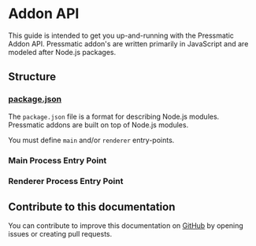 # Addon API

This guide is intended to get you up-and-running with the Pressmatic Addon API. Pressmatic addon's are written primarily in JavaScript and are modeled after Node.js packages.


## Structure


### [package.json](addon_manifest.md)


The ```package.json``` file is a format for describing Node.js modules. Pressmatic addons are built on top of Node.js modules.

You must define ```main``` and/or ```renderer``` entry-points.

### Main Process Entry Point

### Renderer Process Entry Point

## Contribute to this documentation

You can contribute to improve this documentation on [GitHub](https://github.com/pressmatic/docs-addon-api) by opening issues or creating pull requests.